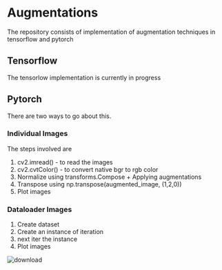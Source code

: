 # Augmentations
The repository consists of implementation of augmentation techniques in tensorflow and pytorch

## Tensorflow
The tensorlow implementation is currently in progress

## Pytorch
There are two ways to go about this.
### Individual Images
The steps involved are
1) cv2.imread() - to read the images
2) cv2.cvtColor() -  to convert native bgr to rgb color
3) Normalize using transforms.Compose + Applying augmentations
4) Transpose using np.transpose(augmented_image, (1,2,0))
5) Plot images

### Dataloader Images
1) Create dataset
2) Create an instance of iteration
3) next iter the instance
4) Plot images

![download](https://user-images.githubusercontent.com/48343095/152729845-2e7c6e0e-66d3-4bda-8b32-fa8e3fc720d8.png)
